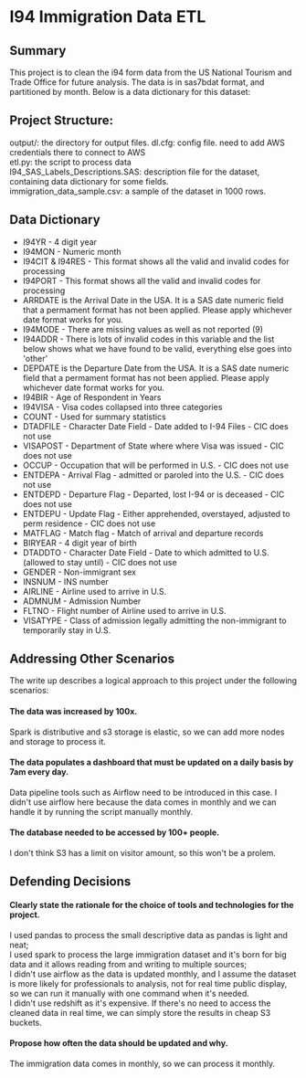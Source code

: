 # I94 Immigration Data ETL  

## Summary  
This project is to clean the i94 form data from the US National Tourism and Trade Office for future analysis. The data is in sas7bdat format, and partitioned by month.  Below is a data dictionary for this dataset:  

## Project Structure:
output/: the directory for output files.
dl.cfg: config file. need to add AWS credentials there to connect to AWS  
etl.py: the script to process data  
I94_SAS_Labels_Descriptions.SAS: description file for the dataset, containing data dictionary for some fields.  
immigration_data_sample.csv: a sample of the dataset in 1000 rows.  

## Data Dictionary   
- I94YR - 4 digit year
- I94MON - Numeric month
- I94CIT & I94RES - This format shows all the valid and invalid codes for processing
- I94PORT - This format shows all the valid and invalid codes for processing
- ARRDATE is the Arrival Date in the USA. It is a SAS date numeric field that a 
   permament format has not been applied.  Please apply whichever date format 
   works for you.
- I94MODE - There are missing values as well as not reported (9)
- I94ADDR - There is lots of invalid codes in this variable and the list below 
   shows what we have found to be valid, everything else goes into 'other'
- DEPDATE is the Departure Date from the USA. It is a SAS date numeric field that 
   a permament format has not been applied.  Please apply whichever date format 
   works for you.
- I94BIR - Age of Respondent in Years
- I94VISA - Visa codes collapsed into three categories
- COUNT - Used for summary statistics
- DTADFILE - Character Date Field - Date added to I-94 Files - CIC does not use
- VISAPOST - Department of State where where Visa was issued - CIC does not use
- OCCUP - Occupation that will be performed in U.S. - CIC does not use
- ENTDEPA - Arrival Flag - admitted or paroled into the U.S. - CIC does not use
- ENTDEPD - Departure Flag - Departed, lost I-94 or is deceased - CIC does not use
- ENTDEPU - Update Flag - Either apprehended, overstayed, adjusted to perm residence - CIC does not use
- MATFLAG - Match flag - Match of arrival and departure records
- BIRYEAR - 4 digit year of birth
- DTADDTO - Character Date Field - Date to which admitted to U.S. (allowed to stay until) - CIC does not use
- GENDER - Non-immigrant sex
- INSNUM - INS number
- AIRLINE - Airline used to arrive in U.S.
- ADMNUM - Admission Number
- FLTNO - Flight number of Airline used to arrive in U.S.
- VISATYPE - Class of admission legally admitting the non-immigrant to temporarily stay in U.S.


## Addressing Other Scenarios  
The write up describes a logical approach to this project under the following scenarios:

#### The data was increased by 100x.
Spark is distributive and s3 storage is elastic, so we can add more nodes and storage to process it.  

#### The data populates a dashboard that must be updated on a daily basis by 7am every day.
Data pipeline tools such as Airflow need to be introduced in this case. I didn't use airflow here because the data comes in monthly and we can handle it by running the script manually monthly.  

#### The database needed to be accessed by 100+ people.
I don't think S3 has a limit on visitor amount, so this won't be a prolem.

## Defending Decisions

#### Clearly state the rationale for the choice of tools and technologies for the project. 
I used pandas to process the small descriptive data as pandas is light and neat;  
I used spark to process the large immigration dataset and it's born for big data and it allows reading from and writing to multiple sources;  
I didn't use airflow as the data is updated monthly, and I assume the dataset is more likely for professionals to analysis, not for real time public display, so we can run it manually with one command when it's needed.   
I didn't use redshift as it's expensive. If there's no need to access the cleaned data in real time, we can simply store the results in cheap S3 buckets.  

#### Propose how often the data should be updated and why.
The immigration data comes in monthly, so we can process it monthly.  
